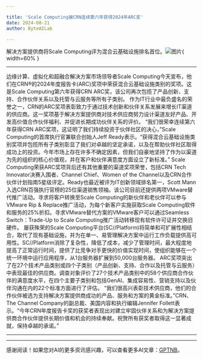 ```yaml
---

title: 'Scale Computing被CRN连续第六年获得2024年ARC奖'
date: 2024-08-21
author: ByteAILab

---
```


解决方案提供商将Scale Computing评为混合云基础设施排名首位。![图片](https://ai-techpark.com/wp-content/uploads/2024/08/Scale-960x540.jpg){ width=60% }

---

边缘计算、虚拟化和超融合解决方案市场领导者Scale Computing今天宣布，他们在CRN®的2024年度报告卡(ARC)奖项中荣获混合云基础设施类别的奖项。这是Scale Computing第六年获得CRN ARC奖，该公司再次包揽了产品创新、支持、合作伙伴关系以及托管与云服务等所有子类别。
作为IT行业中最负盛名的荣誉之一，CRN的ARC奖项表彰致力于通过技术创新和伙伴关系发展来增长IT渠道的供应商。这一奖项基于解决方案提供商对技术供应商努力设计渠道友好产品、开发高价值合作伙伴福利、并促进长期成功伙伴关系的评价。
“我们很荣幸连续第六年获得CRN ARC奖项，这证明了我们持续投资于伙伴社区的决心，”Scale Computing的首席执行官兼联合创始人Jeff Ready表示。“获得混合云基础设施类别奖项并包揽所有子类别彰显了我们对卓越的坚定承诺，以及在帮助伙伴社区取得成功上的投资。今年市场上存在许多不确定因素，但我们自豪地坚持了作为以渠道为先的组织的核心价值观，并在客户和伙伴满意度方面设立了新标准。”
Scale Computing荣获ARC奖项背后还有其他重要的渠道奖项荣誉，包括CRN Tech Innovator决赛入围者、Channel Chief、Women of the Channel以及CRN合作伙伴计划指南5星级评定。Ready也最近被评为IT创新领域排名第一，Scott Mann入选CRN百强执行官榜的25位渠道销售领袖。该公司目前还提供两项VMware替代推广活动。寻求将客户转换至Scale Computing的新伙伴和老伙伴可以参与VMware Rip & Replace推广活动，为每个新客户实施获取Scale Computing软件和服务的25%折扣。寻求VMware替代方案的VMware客户可以通过Seamless Switch：Trade-Up to Scale Computing推广活动转移现有软件许可证并交换旧硬件。
屡获殊荣的Scale Computing平台(SC//Platform)将简单和可扩展性相结合，取代了现有基础设施，并为在单一、易管理解决方案中运行工作负载提供高可用性。SC//Platform消除了复杂性，降低了成本，减少了管理时间，最大程度地提高了正常运行时间，提供了比竞争对手更快的价值实现时间，使组织能够在一个统一环境中运行应用程序，从1台服务器扩展到50,000台服务器。
ARC奖项突出了在27个技术产品类别或四个子类别（产品创新、支持、合作以及托管与云服务）中表现最佳的供应商。调查对象评价了27个技术产品类别中的58个供应商合作伙伴的满意度水平，在四个主要子类别和包括GenAI、集成容易性、营销支持以及伙伴沟通在内的22个标准方面进行了评估。
“我们很高兴表彰技术供应商，他们的合作伙伴被选为支持解决方案提供商成功的产品、服务和方案的黄金标准。”CRN、The Channel Company的副总裁、美国内容和执行编辑Jennifer Follett表示。“今年CRN年度报告卡奖的获奖者表现出对建立牢固伙伴关系和为解决方案提供商合作伙伴提供长期价值和机会的持续奉献。祝贺所有获奖者取得这一显著成就，保持卓越的承诺。”

---
---
感谢阅读！如果您对AI的更多资讯感兴趣，可以查看更多AI文章：[GPTNB](https://gptnb.com)。